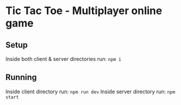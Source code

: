 # Tic Tac Toe - Multiplayer online game

## Setup
Inside both client & server directories run:
```npm i```

## Running
Inside client directory run:
```npm run dev```
Inside server directory run:
```npm start```

